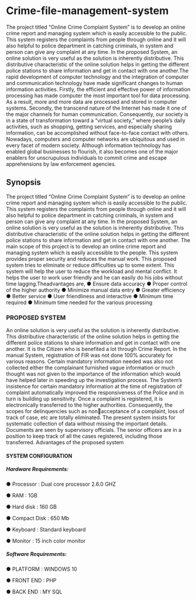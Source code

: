 # Crime-file-management-system
The project titled “Online Crime Complaint System” is to develop an online crime
report and managing system which is easily accessible to the public. This system
registers the complaints from people through online and it will also helpful to police
department in catching criminals, in system and person can give any complaint at any
time. In the proposed System, an online solution is very useful as the solution is
inherently distributive. This distributive characteristic of the online solution helps in
getting the different police stations to share information and get in contact with one
another.The rapid development of computer technology and the integration of
computer and communication technology have made significant changes to human
information activities. Firstly, the efficient and effective power of information
processing has made computer the most important tool for data processing. As a
result, more and more data are processed and stored in computer systems. Secondly,
the transcend nature of the Internet has made it one of the major channels for human
communication. Consequently, our society is in a state of transformation toward a
“virtual society,” where people’s daily activities, such as shopping, getting services,
and especially sharing information, can be accomplished without face-to-face contact
with others. Nowadays, computers and computer networks are ubiquitous and used in
every facet of modern society. Although information technology has enabled global
businesses to flourish, it also becomes one of the major enablers for unscrupulous
individuals to commit crime and escape apprehensions by law enforcement agencies.

## Synopsis

The project titled “Online Crime Complaint System” is to develop an online crime
report and managing system which is easily accessible to the public. This system
registers the complaints from people through online and it will also helpful to police
department in catching criminals, in system and person can give any complaint at any
time. In the proposed System, an online solution is very useful as the solution is
inherently distributive. This distributive characteristic of the online solution helps in
getting the different police stations to share information and get in contact with one
another.
The main scope of this project is to develop an online crime report and managing
system which is easily accessible to the people. This system provides proper security
and reduces the manual work. This proposed system tries to eliminate or reduce
difficulties up to some extent. This system will help the user to reduce the workload
and mental conflict. It helps the user to work user friendly and he can easily do his
jobs without time lagging.Theadvantages are,
● Ensure data accuracy
● Proper control of the higher authority
● Minimize manual data entry
● Greater efficiency
● Better service
● User friendliness and interactive
● Minimum time required
● Minimum time needed for the various processing

### PROPOSED SYSTEM

An online solution is very useful as the solution is inherently distributive.
This distributive characteristic of the online solution helps in getting the different
police stations to share information and get in contact with one another. It is the
Citizen who is benefited a lot through Crime Report. In the manual System,
registration of FIR was not done 100% accurately for various reasons. Certain
mandatory information needed was also not collected either the complainant
furnished vague information or much thought was not given to the importance of the
information which would have helped later in speeding up the investigation process.
The System’s insistence for certain mandatory information at the time of registration
of complaint automatically improved the responsiveness of the Police and in turn is
building up sensitivity. Once a complaint is registered, it is electronically transferred
to the higher authorities. Consequently, the scopes for delinquencies such as nonacceptance of a complaint, loss of track of case, etc are totally eliminated. The present 
system insists for systematic collection of data without missing the important details.
Documents are seen by supervisory officials. The senior officers are in a position to 
keep track of all the cases registered, including those transferred.
Advantages of the proposed system

#### SYSTEM CONFIGURATION
 ##### Hardware Requirements:
● Processor : Dual core processor 2.6.0 GHZ

● RAM : 1GB

● Hard disk : 160 GB

● Compact Disk : 650 Mb

● Keyboard : Standard keyboard

● Monitor : 15 inch color monitor

##### Software Requirements:

● PLATFORM : WINDOWS 10

● FRONT END : PHP

● BACK END : MY SQL


